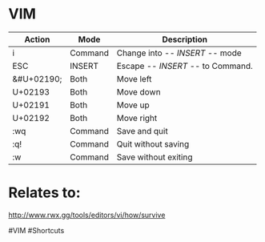 # VIM

| Action | Mode | Description |
|--------|------|-------------|
| i | Command | Change into -- *INSERT* -- mode |
| ESC | INSERT | Escape -- *INSERT* -- to Command. |
| &#U+02190; | Both | Move left |
| U+02193 | Both | Move down |
| U+02191 | Both | Move up |
| U+02192 | Both | Move right |
| :wq | Command | Save and quit | 
| :q! | Command | Quit without saving | 
| :w | Command | Save without exiting |





# Relates to: 
http://www.rwx.gg/tools/editors/vi/how/survive


#VIM #Shortcuts
